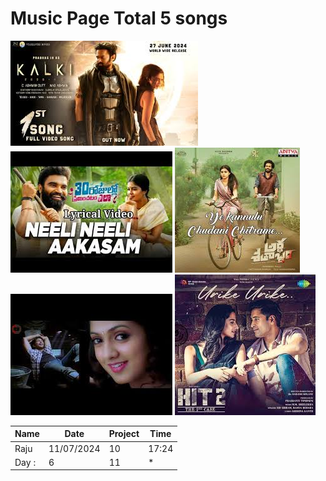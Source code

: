 # Music Page Total 5 songs

![image](./images/kalki.jpeg)
![image](./images/akasham.jpeg)
![image](./images/akannulu.jpeg)
![image](./images/nammavemo1.jpeg)
![image](./images/urike-thumbnail.jpeg)

|Name|Date|Project|Time|
|---|---|---|---|
|Raju|11/07/2024|10|17:24|
|Day : | 6| 11|*|